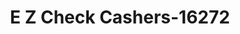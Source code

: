 ---
f_zip-code: 74426
f_state-code: OK
title: E Z Check Cashers-16272
f_phone: 918-473-0012
f_city-only: Checotah
f_address: 1000 W Gentry Ave Checotah
f_location-unique-id: '16272'
slug: e-z-check-cashers-16272
updated-on: '2024-05-30T13:46:58.046Z'
created-on: '2024-05-30T13:36:59.803Z'
published-on: '2024-05-30T13:54:32.469Z'
f_city-state: cms/city/checotah-ok.md
f_company: cms/company/e-z-check-cashers.md
f_state: cms/state/oklahoma.md
layout: '[payday-loan].html'
tags: payday-loan
---